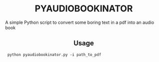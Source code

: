 <h1 align = "center">PYAUDIOBOOKINATOR</h1>
A simple Python script to convert some boring text in a pdf into an audio book

<h2 align = "center">Usage</h1>

``` python pyaudiobookinator.py -i path_to_pdf```